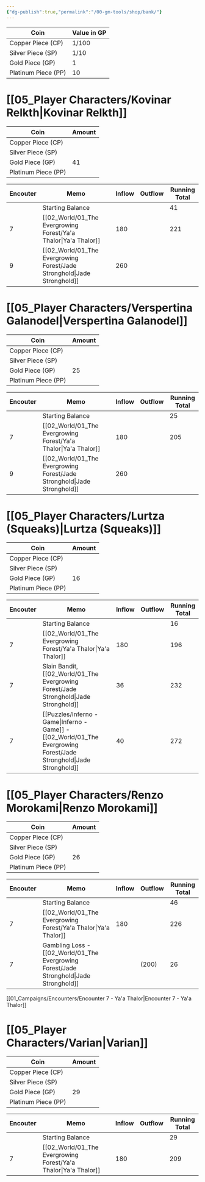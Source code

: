 ```yaml
---
{"dg-publish":true,"permalink":"/00-gm-tools/shop/bank/"}
---
```


| Coin                | Value in GP |
| ------------------- | ----------- |
| Copper Piece (CP)   | 1/100       |
| Silver Piece (SP)   | 1/10        |
| Gold Piece (GP)     | 1           |
| Platinum Piece (PP) | 10          |

# [[05_Player Characters/Kovinar Relkth\|Kovinar Relkth]]

| Coin                | Amount |
| ------------------- | ------ |
| Copper Piece (CP)   |        |
| Silver Piece (SP)   |        |
| Gold Piece (GP)     | 41     |
| Platinum Piece (PP) |        |

| Encouter | Memo                | Inflow | Outflow | Running Total |
| -------- | ------------------- | ------ | ------- | ------------- |
|          | Starting Balance    |        |         | 41            |
| 7        | [[02_World/01_The Evergrowing Forest/Ya'a Thalor\|Ya'a Thalor]]     | 180    |         | 221           |
| 9        | [[02_World/01_The Evergrowing Forest/Jade Stronghold\|Jade Stronghold]] | 260    |         |               |

# [[05_Player Characters/Verspertina Galanodel\|Verspertina Galanodel]]

| Coin                | Amount |
| ------------------- | ------ |
| Copper Piece (CP)   |        |
| Silver Piece (SP)   |        |
| Gold Piece (GP)     | 25     |
| Platinum Piece (PP) |        |

| Encouter | Memo                | Inflow | Outflow | Running Total |
| -------- | ------------------- | ------ | ------- | ------------- |
|          | Starting Balance    |        |         | 25            |
| 7        | [[02_World/01_The Evergrowing Forest/Ya'a Thalor\|Ya'a Thalor]]     | 180    |         | 205           |
| 9        | [[02_World/01_The Evergrowing Forest/Jade Stronghold\|Jade Stronghold]] | 260    |         |               |

# [[05_Player Characters/Lurtza (Squeaks)\|Lurtza (Squeaks)]]

| Coin                | Amount |
| ------------------- | ------ |
| Copper Piece (CP)   |        |
| Silver Piece (SP)   |        |
| Gold Piece (GP)     | 16     |
| Platinum Piece (PP) |        |

| Encouter | Memo                                     | Inflow | Outflow | Running Total |
| -------- | ---------------------------------------- | ------ | ------- | ------------- |
|          | Starting Balance                         |        |         | 16            |
| 7        | [[02_World/01_The Evergrowing Forest/Ya'a Thalor\|Ya'a Thalor]]                          | 180    |         | 196           |
| 7        | Slain Bandit, [[02_World/01_The Evergrowing Forest/Jade Stronghold\|Jade Stronghold]]        | 36     |         | 232           |
| 7        | [[Puzzles/Inferno - Game\|Inferno - Game]] - [[02_World/01_The Evergrowing Forest/Jade Stronghold\|Jade Stronghold]] | 40     |         | 272           |

# [[05_Player Characters/Renzo Morokami\|Renzo Morokami]]

| Coin                | Amount |
| ------------------- | ------ |
| Copper Piece (CP)   |        |
| Silver Piece (SP)   |        |
| Gold Piece (GP)     | 26     |
| Platinum Piece (PP) |        |

| Encouter | Memo                                | Inflow | Outflow | Running Total |
| -------- | ----------------------------------- | ------ | ------- | ------------- |
|          | Starting Balance                    |        |         | 46            |
| 7        | [[02_World/01_The Evergrowing Forest/Ya'a Thalor\|Ya'a Thalor]]                     | 180    |         | 226           |
| 7        | Gambling Loss - [[02_World/01_The Evergrowing Forest/Jade Stronghold\|Jade Stronghold]] |        | (200)   | 26            |

[[01_Campaigns/Encounters/Encounter 7 - Ya'a Thalor\|Encounter 7 - Ya'a Thalor]]
# [[05_Player Characters/Varian\|Varian]]

| Coin                | Amount |
| ------------------- | ------ |
| Copper Piece (CP)   |        |
| Silver Piece (SP)   |        |
| Gold Piece (GP)     | 29     |
| Platinum Piece (PP) |        |

| Encouter | Memo             | Inflow | Outflow | Running Total |
| -------- | ---------------- | ------ | ------- | ------------- |
|          | Starting Balance |        |         | 29            |
| 7        | [[02_World/01_The Evergrowing Forest/Ya'a Thalor\|Ya'a Thalor]]  | 180    |         | 209           |
